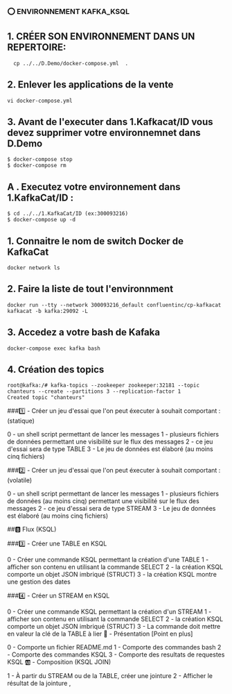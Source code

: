 

### ⭕️ ENVIRONNEMENT KAFKA_KSQL

## 1. CRÉER SON ENVIRONNEMENT DANS UN REPERTOIRE:
  ```  cp ../../D.Demo/docker-compose.yml  .```
 
 ##  2. Enlever les applications de la vente
  
  ```vi docker-compose.yml```
  
## 3. Avant de l'executer dans 1.Kafkacat/ID vous devez supprimer votre environnemnet dans D.Demo

 ```$ cd ../../D.Demo
$ docker-compose stop 
$ docker-compose rm 
```
## A . Executez votre environnement dans 1.KafkaCat/ID :

```
$ cd ../../1.KafkaCat/ID (ex:300093216) 
$ docker-compose up -d 
```
## 1. Connaitre le nom de switch Docker de KafkaCat
```
docker network ls
```
## 2. Faire la liste de tout l'environnment
```
docker run --tty --network 300093216_default confluentinc/cp-kafkacat kafkacat -b kafka:29092 -L
```
## 3. Accedez a votre bash de Kafaka
```
docker-compose exec kafka bash 
```

## 4. Création des topics
```
root@kafka:/# kafka-topics --zookeeper zookeeper:32181 --topic chanteurs --create --partitions 3 --replication-factor 1
Created topic "chanteurs"
```


###1️⃣ - Créer un jeu d'essai que l'on peut éxecuter à souhait comportant : (statique)

  0 - un shell script permettant de lancer les messages
  1 - plusieurs fichiers de données permettant une visibilité sur le flux des messages
  2 - ce jeu d'essai sera de type TABLE 
  3 - Le jeu de données est élaboré (au moins cinq fichiers) 
  
###2️⃣ - Créer un jeu d'essai que l'on peut éxecuter à souhait comportant : (volatile)

  0 - un shell script permettant de lancer les messages
  1 - plusieurs fichiers de données (au moins cinq) permettant une visibilité sur le flux des messages
  2 - ce jeu d'essai sera de type STREAM 
  3 - Le jeu de données est élaboré (au moins cinq fichiers) 
  
  
##🅱️ Flux (KSQL)

###3️⃣ - Créer une TABLE en KSQL

  0 - Créer une commande KSQL permettant la création d'une TABLE
  1 - afficher son contenu en utilisant la commande SELECT
  2 - la création KSQL comporte un objet JSON imbriqué (STRUCT) 
  3 - la création KSQL montre une gestion des dates

###4️⃣ - Créer un STREAM en KSQL

  0 - Créer une commande KSQL permettant la création d'un STREAM
  1 - afficher son contenu en utilisant la commande SELECT
  2 - la création KSQL comporte un objet JSON imbriqué (STRUCT) 
  3 - La commande doit mettre en valeur la clé de la TABLE à lier 
💯 - Présentation [Point en plus]

  0 - Comporte un fichier README.md
  1 - Comporte des commandes bash
  2 - Comporte des commandes KSQL
  3 - Comporte des resultats de requestes KSQL
🆎 - Composition (KSQL JOIN)

  1 - À partir du STREAM ou de la TABLE, créer une jointure
  2 - Afficher le résultat de la jointure
,

